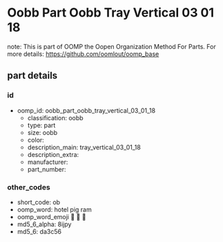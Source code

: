 # Oobb Part Oobb Tray Vertical 03 01 18  

note: This is part of OOMP the Oopen Organization Method For Parts. For more details: https://github.com/oomlout/oomp_base

##  part details





### id
* oomp_id: oobb_part_oobb_tray_vertical_03_01_18
  * classification: oobb
  * type: part
  * size: oobb
  * color: 
  * description_main: tray_vertical_03_01_18
  * description_extra: 
  * manufacturer: 
  * part_number: 

### other_codes
* short_code: ob
* oomp_word: hotel pig ram
* oomp_word_emoji :hotel: :pig: :ram:
* md5_6_alpha: 8ijpy
* md5_6: da3c56